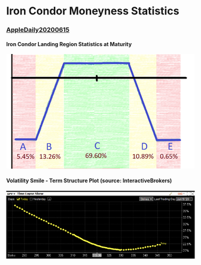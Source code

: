 # Iron Condor Moneyness Statistics
### [AppleDaily20200615](https://hk.appledaily.com/finance/20200615/K5E6LNAZ2LNUCX4FIKXGJYXW7Y/)

#### Iron Condor Landing Region Statistics at Maturity
![Chart](https://github.com/quantumsnowball/AppleDaily20200615/blob/master/Figure_1.png "Iron Condor Landing Region Statistics at Maturity")

#### Volatility Smile - Term Structure Plot (source: InteractiveBrokers)
![Chart](https://github.com/quantumsnowball/AppleDaily20200615/blob/master/Figure_2.png "Volatility Smile - Term Structure Plot")
